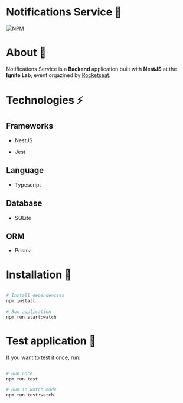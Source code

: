 # Notifications Service 🔔

[![NPM](https://img.shields.io/npm/l/react)](https://github.com/EwertonSolitto/Notifications-service/blob/main/license)

# About 📝

Notifications Service is a **Backend** application built with **NestJS** at the **Ignite Lab**, event orgazined by [Rocketseat](https://app.rocketseat.com.br).

# Technologies ⚡

## Frameworks

 - NestJS 
 
 - Jest
 
## Language

 - Typescript
 
## Database

 - SQLite
 
## ORM
 
  - Prisma
 
# Installation 🔧

```bash

# Install dependencies
npm install

# Run application
npm run start:watch

``` 

# Test application 🧪

If you want to test it once, run:

```bash

# Run once
npm run test

# Run in watch mode
npm run test:watch

``` 
